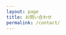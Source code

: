 ```yaml
---
layout: page
title: お問い合わせ
permalink: /contact/
---
```


<iframe data-tally-src="https://tally.so/embed/mZoBzv?hideTitle=1&transparentBackground=1&dynamicHeight=1" loading="lazy" width="100%" height="340" frameborder="0" marginheight="0" marginwidth="0" title="お問い合わせ"></iframe><script>var d=document,w="https://tally.so/widgets/embed.js",v=function(){"undefined"!=typeof Tally?Tally.loadEmbeds():d.querySelectorAll("iframe[data-tally-src]:not([src])").forEach((function(e){e.src=e.dataset.tallySrc}))};if("undefined"!=typeof Tally)v();else if(d.querySelector('script[src="'+w+'"]')==null){var s=d.createElement("script");s.src=w,s.onload=v,s.onerror=v,d.body.appendChild(s);}</script>